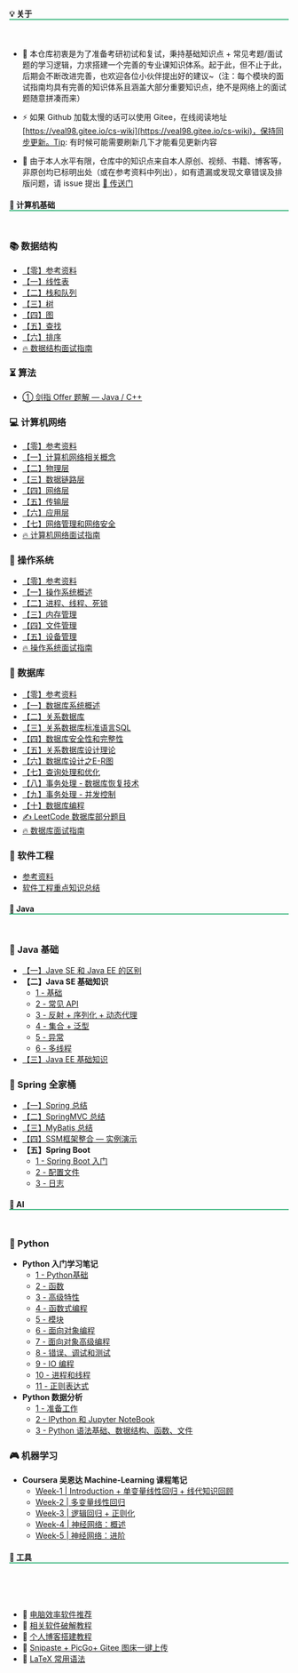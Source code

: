 <style>
    h2
    {
      border-bottom:2px  solid   rgb(66, 185, 131);
      margin-bottom:50px;
      font-size: 1em;
    }
    h2 span{
      display:inline-block;
      background: rgb(66, 185, 131);
      color:#ffffff;
      padding:  10px  16px;
      border-radius:5px;
      box-shadow: 5px 5px 10px black;
    }
    .content{
      width:1000px;
      margin: 0 auto;
      padding-top: 0px;
    }
</style>


## 💡 关于

- 🎫 本仓库初衷是为了准备考研初试和复试，秉持基础知识点 + 常见考题/面试题的学习逻辑，力求搭建一个完善的专业课知识体系。起于此，但不止于此，后期会不断改进完善，也欢迎各位小伙伴提出好的建议~（注：每个模块的面试指南均具有完善的知识体系且涵盖大部分重要知识点，绝不是网络上的面试题随意拼凑而来）

- ⚡ 如果 Github 加载太慢的话可以使用 Gitee，在线阅读地址 [https://veal98.gitee.io/cs-wiki](https://veal98.gitee.io/cs-wiki)，保持同步更新。Tip: 有时候可能需要刷新几下才能看见更新内容

- 🙏 由于本人水平有限，仓库中的知识点来自本人原创、视频、书籍、博客等，非原创均已标明出处（或在参考资料中列出），如有遗漏或发现文章错误及排版问题，请 issue 提出  [🚀 传送门](https://github.com/Veal98/CS-Wiki/issues)



## 📑 计算机基础

### 📚 数据结构
- [【零】参考资料](计算机基础/数据结构/参考资料.md)
- [【一】线性表](计算机基础/数据结构/【一】线性表.md)
- [【二】栈和队列](计算机基础/数据结构/【二】栈和队列.md)
- [【三】树](计算机基础/数据结构/【三】树.md)
- [【四】图](计算机基础/数据结构/【四】图.md)
- [【五】查找](计算机基础/数据结构/【五】查找.md)
- [【六】排序](计算机基础/数据结构/【六】排序.md)
- [🔥 数据结构面试指南](计算机基础/数据结构/面试指南)

### ⏳ 算法

- [① 剑指 Offer 题解 — Java / C++](计算机基础/算法/剑指Offer/index.md)

### 💻 计算机网络
- [【零】参考资料](计算机基础/计算机网络/参考资料.md)
- [【一】计算机网络相关概念](计算机基础/计算机网络/【一】计算机网络相关概念.md)
- [【二】物理层](计算机基础/计算机网络/【二】物理层.md)
- [【三】数据链路层](计算机基础/计算机网络/【三】数据链路层.md)
- [【四】网络层](计算机基础/计算机网络/【四】网络层.md)
- [【五】传输层](计算机基础/计算机网络/【五】传输层.md)
- [【六】应用层](计算机基础/计算机网络/【六】应用层.md)
- [【七】网络管理和网络安全](计算机基础/计算机网络/【七】网络管理和网络安全.md)
- [🔥 计算机网络面试指南](计算机基础/计算机网络/面试指南.md)

### 📜 操作系统
- [【零】参考资料](计算机基础/操作系统/参考资料.md)
- [【一】操作系统概述](计算机基础/操作系统/【一】操作系统概述.md)
- [【二】进程、线程、死锁](计算机基础/操作系统/【二】进程、线程、死锁.md)
- [【三】内存管理](计算机基础/操作系统/【三】内存管理.md)
- [【四】文件管理](计算机基础/操作系统/【四】文件管理.md)
- [【五】设备管理](计算机基础/操作系统/【五】设备管理.md)
- [🔥 操作系统面试指南](计算机基础/操作系统/面试指南.md)


### 📘 数据库
- [【零】参考资料](计算机基础/数据库/参考资料.md)
- [【一】数据库系统概述](计算机基础/数据库/【一】数据库系统概述.md)
- [【二】关系数据库](计算机基础/数据库/【二】关系数据库.md)
- [【三】关系数据库标准语言SQL](计算机基础/数据库/【三】关系数据库标准语言SQL.md)
- [【四】数据库安全性和完整性](计算机基础/数据库/【四】数据库安全性和完整性.md)
- [【五】关系数据库设计理论](计算机基础/数据库/【五】关系数据库设计理论)
- [【六】数据库设计之E-R图](计算机基础/数据库/【六】数据库设计之E-R图)
- [【七】查询处理和优化](计算机基础/数据库/【七】查询处理和优化)
- [【八】事务处理 - 数据库恢复技术](计算机基础/数据库/【八】事务处理-数据库恢复技术)
- [【九】事务处理 - 并发控制](计算机基础/数据库/【九】事务处理-并发控制)
- [【十】数据库编程](计算机基础/数据库/[十]数据库编程.md)
- [  ✍ LeetCode 数据库部分题目](计算机基础/数据库/LeetCode.md)
- [  🔥 数据库面试指南](计算机基础/数据库/面试指南.md)


### 🔋 软件工程

- [参考资料](计算机基础/软件工程/参考资料.md)
- [软件工程重点知识总结](计算机基础/软件工程/软件工程重点知识总结.md)



## 🍵 Java

### 👔 Java 基础

- [【一】Jave SE 和 Java EE 的区别](Java/Java基础/JaveSE和JavaEE的区别.md)
- **【二】Java SE 基础知识**
  - [1 - 基础](Java/Java基础/JavaSE基础知识/1-基础.md)
  - [2 - 常见 API](Java/Java基础/JavaSE基础知识/2-常见API.md)
  - [3 - 反射 + 序列化 + 动态代理](Java/Java基础/JavaSE基础知识/3-反射+序列化+动态代理.md)
  - [4 - 集合 + 泛型](Java/Java基础/JavaSE基础知识/4-集合+泛型.md)
  - [5 - 异常](Java/Java基础/JavaSE基础知识/5-异常.md)
  - [6 - 多线程](Java/Java基础/JavaSE基础知识/6-多线程.md)
- [【三】Java EE 基础知识](Java/Java基础/JavaEE基础知识.md)

### 🎡 Spring 全家桶

- [【一】Spring 总结](Java/Spring全家桶/SSM/Spring/Spring总结.md)
- [【二】SpringMVC 总结](Java/Spring全家桶/SSM/SpringMVC/SpringMVC总结.md)
- [【三】MyBatis 总结](Java/Spring全家桶/SSM/MyBatis/MyBatis总结.md) 
- [【四】SSM框架整合 — 实例演示](Java/Spring全家桶/SSM/SSM框架整合.md)
- **【五】Spring Boot**
  - [1 - Spring Boot 入门](Java/Spring全家桶/SpringBoot/1-入门.md)
  - [2 - 配置文件](Java/Spring全家桶/SpringBoot/2-配置文件.md)
  - [3 - 日志](Java/Spring全家桶/SpringBoot/3-日志.md)



## 🤖 AI

### 🚀 Python

- **Python 入门学习笔记**
  - [1 - Python基础](人工智能/Python/Python入门学习笔记/1-Python基础.md)
  - [2 - 函数](人工智能/Python/Python入门学习笔记/2-函数.md)
  - [3 - 高级特性](人工智能/Python/Python入门学习笔记/3-高级特性.md)
  - [4 - 函数式编程](人工智能/Python/Python入门学习笔记/4-函数式编程.md)
  - [5 - 模块](人工智能/Python/Python入门学习笔记/5-模块.md)
  - [6 - 面向对象编程](人工智能/Python/Python入门学习笔记/6-面向对象编程.md)
  - [7 - 面向对象高级编程](人工智能/Python/Python入门学习笔记/7-面向对象高级编程.md)
  - [8 - 错误、调试和测试](人工智能/Python/Python入门学习笔记/8-错误、调试和测试.md)
  - [9 - IO 编程](人工智能/Python/Python入门学习笔记/9-IO编程.md)
  - [10 - 进程和线程](人工智能/Python/Python入门学习笔记/10-进程和线程.md)
  - [11 - 正则表达式](人工智能/Python/Python入门学习笔记/11-正则表达式.md)
- **Python 数据分析**
  - [1 - 准备工作](人工智能/Python/Python数据分析/1-准备工作.md)
  - [2 - IPython 和 Jupyter NoteBook](人工智能/Python/Python数据分析/2-IPython和Jupyter-Notebook.md)
  - [3 - Python 语法基础、数据结构、函数、文件](人工智能/Python/Python数据分析/3-Python语法基础+数据结构+函数+文件.md)

### 🎮 机器学习

- **Coursera 吴恩达 Machine-Learning 课程笔记**
  - [Week-1 | Introduction + 单变量线性回归 + 线代知识回顾](人工智能/机器学习/Week1.md)
  - [Week-2 | 多变量线性回归](人工智能/机器学习/Week2.md)
  - [Week-3 | 逻辑回归 + 正则化](人工智能/机器学习/Week3.md)
  - [Week-4 | 神经网络：概述](人工智能/机器学习/Week4.md)
  - [Week-5 | 神经网络：进阶](人工智能/机器学习/Week5.md)

## 🔨 工具
<br>

- 📌 [电脑效率软件推荐](工具/电脑效率软件网站推荐.md)
- 🔑 [相关软件破解教程](工具/软件破解.md)
- 🔮 [个人博客搭建教程](工具/个人博客搭建教程.md)
- 💊 [Snipaste + PicGo+ Gitee 图床一键上传](工具/图床一键上传.md)
- 🐣  [LaTeX 常用语法](工具/LaTeX常用语法.md)
